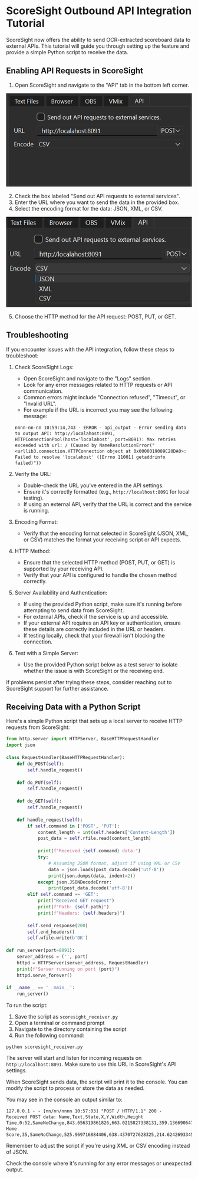 # ScoreSight Outbound API Integration Tutorial

ScoreSight now offers the ability to send OCR-extracted scoreboard data to external APIs. This tutorial will guide you through setting up the feature and provide a simple Python script to receive the data.

## Enabling API Requests in ScoreSight

1. Open ScoreSight and navigate to the "API" tab in the bottom left corner.

![alt text](image-29.png)

2. Check the box labeled "Send out API requests to external services".
3. Enter the URL where you want to send the data in the provided box.
4. Select the encoding format for the data: JSON, XML, or CSV.

![alt text](image-30.png)

5. Choose the HTTP method for the API request: POST, PUT, or GET.

## Troubleshooting

If you encounter issues with the API integration, follow these steps to troubleshoot:

1. Check ScoreSight Logs:
   - Open ScoreSight and navigate to the "Logs" section.
   - Look for any error messages related to HTTP requests or API communication.
   - Common errors might include "Connection refused", "Timeout", or "Invalid URL".
   - For example if the URL is incorrect you may see the following message:
   ```
   nnnn-nn-nn 10:59:14,743 - ERROR - api_output - Error sending data to output API: http://localahost:8091, HTTPConnectionPool(host='localahost', port=8091): Max retries exceeded with url: / (Caused by NameResolutionError("<urllib3.connection.HTTPConnection object at 0x0000019089C20DA0>: Failed to resolve 'localahost' ([Errno 11001] getaddrinfo failed)"))
   ```

2. Verify the URL:
   - Double-check the URL you've entered in the API settings.
   - Ensure it's correctly formatted (e.g., `http://localhost:8091` for local testing).
   - If using an external API, verify that the URL is correct and the service is running.

3. Encoding Format:
   - Verify that the encoding format selected in ScoreSight (JSON, XML, or CSV) matches the format your receiving script or API expects.

4. HTTP Method:
   - Ensure that the selected HTTP method (POST, PUT, or GET) is supported by your receiving API.
   - Verify that your API is configured to handle the chosen method correctly.

5. Server Availability and Authentication:
   - If using the provided Python script, make sure it's running before attempting to send data from ScoreSight.
   - For external APIs, check if the service is up and accessible.
   - If your external API requires an API key or authentication, ensure these details are correctly included in the URL or headers.
   - If testing locally, check that your firewall isn't blocking the connection.

6. Test with a Simple Server:
   - Use the provided Python script below as a test server to isolate whether the issue is with ScoreSight or the receiving end.

If problems persist after trying these steps, consider reaching out to ScoreSight support for further assistance.

## Receiving Data with a Python Script

Here's a simple Python script that sets up a local server to receive HTTP requests from ScoreSight:

```python
from http.server import HTTPServer, BaseHTTPRequestHandler
import json

class RequestHandler(BaseHTTPRequestHandler):
    def do_POST(self):
        self.handle_request()

    def do_PUT(self):
        self.handle_request()

    def do_GET(self):
        self.handle_request()

    def handle_request(self):
        if self.command in ['POST', 'PUT']:
            content_length = int(self.headers['Content-Length'])
            post_data = self.rfile.read(content_length)
            
            print(f"Received {self.command} data:")
            try:
                # Assuming JSON format, adjust if using XML or CSV
                data = json.loads(post_data.decode('utf-8'))
                print(json.dumps(data, indent=2))
            except json.JSONDecodeError:
                print(post_data.decode('utf-8'))
        elif self.command == 'GET':
            print("Received GET request")
            print(f"Path: {self.path}")
            print(f"Headers: {self.headers}")
        
        self.send_response(200)
        self.end_headers()
        self.wfile.write(b'OK')

def run_server(port=8091):
    server_address = ('', port)
    httpd = HTTPServer(server_address, RequestHandler)
    print(f"Server running on port {port}")
    httpd.serve_forever()

if __name__ == '__main__':
    run_server()
```

To run the script:

1. Save the script as `scoresight_receiver.py`
2. Open a terminal or command prompt
3. Navigate to the directory containing the script
4. Run the following command:

```
python scoresight_receiver.py
```

The server will start and listen for incoming requests on `http://localhost:8091`. Make sure to use this URL in ScoreSight's API settings.

When ScoreSight sends data, the script will print it to the console. You can modify the script to process or store the data as needed.

You may see in the console an output similar to:

```
127.0.0.1 - - [nn/nn/nnnn 10:57:03] "POST / HTTP/1.1" 200 -
Received POST data: Name,Text,State,X,Y,Width,Height
Time,0:52,SameNoChange,843.656319861826,663.0215827338131,359.13669064748206,207.19424460431662
Home Score,35,SameNoChange,525.969716884406,638.4370727628325,214.62426933453253,175.27648662320166
```

Remember to adjust the script if you're using XML or CSV encoding instead of JSON.

Check the console where it's running for any error messages or unexpected output.